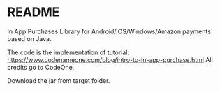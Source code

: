 # README #

In App Purchases Library for Android/iOS/Windows/Amazon payments based on Java.

The code is the implementation of tutorial: https://www.codenameone.com/blog/intro-to-in-app-purchase.html
All credits go to CodeOne.

Download the jar from target folder.

